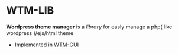 # WTM-LIB
**Wordpress theme manager** is a _library_ for easly manage a php( like wordpress )/ejs/html theme
- Implemented in [WTM-GUI](https://github.com/Linch1/WTM-GUI)
